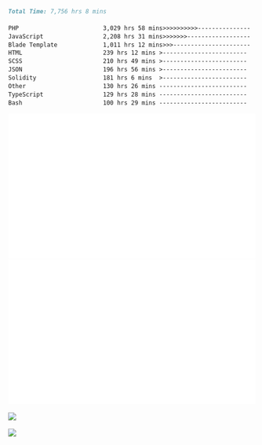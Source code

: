 <!--START_SECTION:waka-->

```markdown
Total Time: 7,756 hrs 8 mins

PHP                        3,029 hrs 58 mins>>>>>>>>>>---------------   38.42 %
JavaScript                 2,208 hrs 31 mins>>>>>>>------------------   28.00 %
Blade Template             1,011 hrs 12 mins>>>----------------------   12.82 %
HTML                       239 hrs 12 mins >------------------------   03.03 %
SCSS                       210 hrs 49 mins >------------------------   02.67 %
JSON                       196 hrs 56 mins >------------------------   02.50 %
Solidity                   181 hrs 6 mins  >------------------------   02.30 %
Other                      130 hrs 26 mins -------------------------   01.65 %
TypeScript                 129 hrs 28 mins -------------------------   01.64 %
Bash                       100 hrs 29 mins -------------------------   01.27 %
```

<!--END_SECTION:waka-->

![](https://raw.githubusercontent.com/DrMaxis/github-stats-transparent/output/generated/overview.svg)
![](https://raw.githubusercontent.com/DrMaxis/github-stats-transparent/output/generated/languages.svg)

![](https://git-readme-stats-drmaxis-projects.vercel.app/api?username=drmaxis&show_icons=true&theme=outrun&count_private=true&show=reviews,discussions_started,discussions_answered,prs_merged,prs_merged_percentage&custom_title=2024%20Github%20Rank)
 
<a href="https://count.getloli.com/"><img src="https://count.getloli.com/get/@:maxis-the-alchemist?theme=rule34"></a>
<!-- https://count.getloli.com/get/@alchemist?theme=rule34 -->
<br>
